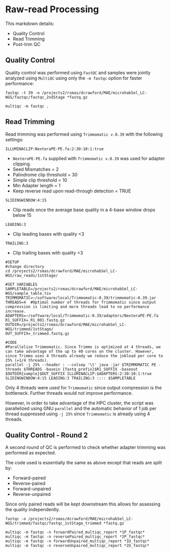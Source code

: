 # Raw-read Processing

This markdown details:

* Quality Control
* Read Trimming
* Post-trim QC

## Quality Control

Quality control was performed using `FastQC` and samples were jointly analyzed using `MultiQC` using only the `-m fastqc` option for faster performance:

```
fastqc -t 39 -o /projects2/rsmas/dcrawford/MAE/microhabSel_LC-WGS/fastqc/fastqc_2ndStage *fastq.gz

multiqc -m fastqc .
```

## Read Trimming

Read trimming was performed using `Trimmomatic v.0.39` with the following settings:

`ILLUMINACLIP:NexteraPE-PE.fa:2:30:10:1:true`

* `NexteraPE-PE.fa` supplied with `Trimmomatic v.0.39` was used for adapter clipping.
* Seed Mismatches = 2
* Palindrome clip threshold = 30
* Simple clip threshold = 10
* Min Adapter length = 1
* Keep reverse read upon read-through detection = TRUE

`SLIDINGWINDOW:4:15`

* Clip reads once the average base quality in a 4-base window drops below 15

`LEADING:3`

* Clip leading bases with quality <3

`TRAILING:3`

* Clip trailing bases with quality <3


```
#SETUP
#change directory
cd /projects2/rsmas/dcrawford/MAE/microhabSel_LC-WGS/raw_reads/1stStage/

#SET VARIABLES
SAMPLETABLE=/projects2/rsmas/dcrawford/MAE/microhabSel_LC-WGS/sample_table.tsv
TRIMMOMATIC=~/software/local/Trimmomatic-0.39/trimmomatic-0.39.jar
THREADS=4  #Optimal number of threads for Trimmomatic since output compression is limiting and more threads lead to no performance increase.
ADAPTERS=~/software/local/Trimmomatic-0.39/adapters/NexteraPE-PE.fa
R1_SUFFIX=_R1_001.fastq.gz
OUTDIR=/projects2/rsmas/dcrawford/MAE/microhabSel_LC-WGS/trimmed/1stStage/
OUT_SUFFIX=_trimmed.fastq.gz

#CODE
#Parallelize Trimmomatic. Since Trimmo is optimized at 4 threads, we can take advantage of the up to 40 cores on the cluster. However, since Trimmo uses 4 threads already we reduce the jobload per core to 25% (=1/4 threads).
parallel -j 25% --header : --colsep '\t' java -jar $TRIMMOMATIC PE -threads $THREADS -basein {fastq_prefix}$R1_SUFFIX -baseout $OUTDIR{sample}$OUT_SUFFIX ILLUMINACLIP:$ADAPTERS:2:30:10:1:true SLIDINGWINDOW:4:15 LEADING:3 TRAILING:3 :::: $SAMPLETABLE
```
Only 4 threads were used for `Trimmomatic` since output compression is the bottleneck. Further threads would not improve performance.

However, in order to take advantage of the HPC cluster, the script was parallelized using GNU `parallel` and the automatic behavior of 1 job per thread suppressed using `-j 25%` since `Trimmomatic` is already using 4 threads.

## Quality Control - Round 2

A second round of QC is performed to check whether adapter trimming was performed as expected.

The code used is essentially the same as above except that reads are split by:

* Forward-paired
* Reverse-paired
* Forward-unpaired
* Reverse-unpaired

Since only paired reads will be kept downstream this allows for assessing the quality independently.

```
fastqc -o /projects2/rsmas/dcrawford/MAE/microhabSel_LC-WGS/trimmed/fastqc/fastqc_1stStage_trimmed *fastq.gz

multiqc -m fastqc -n forwardPaired_multiqc_report *1P_fastqc*
multiqc -m fastqc -n reversePaired_multiqc_report *2P_fastqc*
multiqc -m fastqc -n forwardUnpaired_multiqc_report *1U_fastqc*
multiqc -m fastqc -n reverseUnpaired_multiqc_report *2U_fastqc*
```
